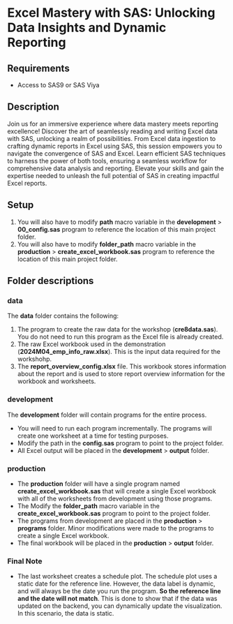 # Excel Mastery with SAS: Unlocking Data Insights and Dynamic Reporting

## Requirements
- Access to SAS9 or SAS Viya

## Description
Join us for an immersive experience where data mastery meets reporting excellence! Discover the art of seamlessly reading and writing Excel data with SAS, unlocking a realm of possibilities. From Excel data ingestion to crafting dynamic reports in Excel using SAS, this session empowers you to navigate the convergence of SAS and Excel. Learn efficient SAS techniques to harness the power of both tools, ensuring a seamless workflow for comprehensive data analysis and reporting. Elevate your skills and gain the expertise needed to unleash the full potential of SAS in creating impactful Excel reports. 

## Setup
1. You will also have to modify **path** macro variable in the **development** > **00_config.sas** program to reference the location of this main project folder.
2. You will also have to modify **folder_path** macro variable in the **production** > **create_excel_workbook.sas** program to reference the location of this main project folder.

## Folder descriptions

### data 
The **data** folder contains the following:
1. The program to create the raw data for the workshop (**cre8data.sas**). You do not need to run this program as the Excel file is already created.
2. The raw Excel workbook used in the demonstration (**2024M04_emp_info_raw.xlsx**). This is the input data required for the workshohp.
3. The **report_overview_config.xlsx** file. This workbook stores information about the report and is used to store report overview information for the workbook and worksheets.

### development
The **development** folder will contain programs for the entire process. 
- You will need to run each program incrementally. The programs will create one worksheet at a time for testing purposes. 
- Modify the path in the **config.sas** program to point to the project folder. 
- All Excel output will be placed in the **development** > **output** folder.

### production
- The **production** folder will have a single program named **create_excel_workbook.sas** that will create a single Excel workbook with all of the worksheets from development using those programs. 
- The Modify the **folder_path** macro variable in the **create_excel_workbook.sas** program to point to the project folder. 
- The programs from development are placed in the **production** > **programs** folder. Minor modifications were made to the programs to create a single Excel workbook.
- The final workbook will be placed in the **production** > **output** folder.

### Final Note
- The last worksheet creates a schedule plot. The schedule plot uses a static date for the reference line. However, the data label is dynamic, and will always be the date you run the program. **So the reference line and the date will not match**. This is done to show that if the data was updated on the backend, you can dynamically update the visualization. In this scenario, the data is static.